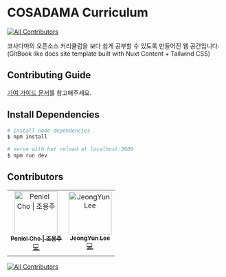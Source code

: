 # COSADAMA Curriculum
<!-- ALL-CONTRIBUTORS-BADGE:START - Do not remove or modify this section -->
[![All Contributors](https://img.shields.io/badge/all_contributors-2-orange.svg?style=flat-square)](#contributors-)
<!-- ALL-CONTRIBUTORS-BADGE:END -->

코사다마의 오픈소스 커리큘럼을 보다 쉽게 공부할 수 있도록 만들어진 웹 공간입니다. (GitBook like docs site template built with Nuxt Content + Tailwind CSS)

## Contributing Guide

[기여 가이드 문서](https://docs.google.com/document/d/1M9ehA9WQxDAVXxYgb-s_LdaoWoMSBfsadcZ_dllCK2M/edit?usp=sharing)를 참고해주세요.

## Install Dependencies

```bash
# install node dependencies
$ npm install

# serve with hot reload at localhost:3000
$ npm run dev
```

## Contributors

<!-- ALL-CONTRIBUTORS-LIST:START - Do not remove or modify this section -->
<!-- prettier-ignore-start -->
<!-- markdownlint-disable -->
<table>
  <tbody>
    <tr>
      <td align="center"><a href="https://github.com/thepenielcho"><img src="https://avatars.githubusercontent.com/u/60251602?v=4?s=100" width="100px;" alt="Peniel Cho &#124; 조용주"/><br /><sub><b>Peniel Cho &#124; 조용주</b></sub></a><br /><a href="https://github.com/Team-COSADAMA/Curriculum/commits?author=thepenielcho" title="Code">💻</a></td>
      <td align="center"><a href="https://blog.naver.com/cathx618"><img src="https://avatars.githubusercontent.com/u/68316386?v=4?s=100" width="100px;" alt="JeongYun Lee"/><br /><sub><b>JeongYun Lee</b></sub></a><br /><a href="https://github.com/Team-COSADAMA/Curriculum/commits?author=JeongYunLee" title="Code">💻</a></td>
    </tr>
  </tbody>
</table>

<!-- markdownlint-restore -->
<!-- prettier-ignore-end -->

<!-- ALL-CONTRIBUTORS-LIST:END -->
<!-- prettier-ignore-start -->
<!-- markdownlint-disable -->

<!-- markdownlint-restore -->
<!-- prettier-ignore-end -->

<!-- ALL-CONTRIBUTORS-LIST:END -->


<!-- ALL-CONTRIBUTORS-BADGE:START - Do not remove or modify this section -->
[![All Contributors](https://img.shields.io/badge/all_contributors-13-orange.svg?style=flat-square)](#contributors)
<!-- ALL-CONTRIBUTORS-BADGE:END -->